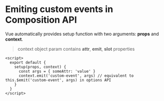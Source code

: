 # Emiting custom events in Composition API

Vue automatically provides setup function with two arguments: **props** and **context**.

> context object param contains **attr**, **emit**, **slot** properties

```tsx
<script>
  export default {
    setup(props, context) {
      const args = { someAttr: 'value' }
      context.emit('custom-event', args) // equivalent to this.$emit('custom-event', args) in options API
    }
  }
</script>

```